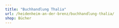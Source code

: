 ```yaml
---
title: "Buchhandlung Thalia"
url: /heidenheim-an-der-brenz/buchhandlung-thalia/
shop: Bücher
---
```

